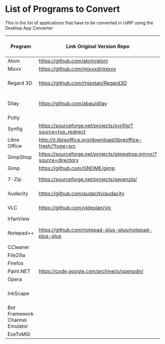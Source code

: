 # List of Programs to Convert
This is the list of applications that have to be converted in UWP using the Desktop App Converter

| Program | Link Original Version Repo | Link UWP Version Repo | License |Dial Support | Live Tiles Support | Notifications Support | Cortana Support | Management  |
|----------|-------------|------|--------|------|--------|--------|----|---|
| Atom | https://github.com/atom/atom | | MIT  | | | |||
| Mixxx | https://github.com/mixxxdj/mixxx |  | | | | |||
| Regard 3D | https://github.com/rhiestan/Regard3D | https://github.com/UWP-Open-Source-Community/REGARD3D | | | | |||
| Dilay| https://github.com/abau/dilay | https://github.com/UWP-Open-Source-Community/Dilay | GPL-3.0 | | | |||
| Putty |  |  |  | | | |||
| Synfig| https://sourceforge.net/projects/synfig/?source=typ_redirect |  |  | | | |||
| Libre Office | http://it.libreoffice.org/download/libreoffice-fresh/?type=src| |MPLv2 | | | | |||
| GimpShop |https://sourceforge.net/projects/gimpshop.mirror/?source=directory |  |  | | | |||
| Gimp|https://github.com/GNOME/gimp | | | | | | |||
| 7-Zip| https://sourceforge.net/projects/sevenzip/ | |GPL-2.0 | | | | |||
| Audacity|https://github.com/audacity/audacity | |GPL-2.0 | | | | |||
| VLC | https://github.com/videolan/vlc |  | GPL-2.0 | | | | ||
| IrfanView |  |  |  | | | | ||
| Notepad++ |  https://github.com/notepad-plus-plus/notepad-plus-plus | https://github.com/UWP-Open-Source-Community/NotepadPlusPlus | GPL-2.0 | | | | ||
| CCleaner |  |  |  | | | | ||
| FileZilla |  |  |  | | | | ||
| Firefox |  |  |  | | | | ||
| Paint.NET |https://code.google.com/archive/p/openpdn/  |  |  | | | | ||
| Opera |  |  |  | | | | ||
| InkScape |  | https://github.com/UWP-Open-Source-Community/InkscapeUWP |  | | | | ||
| Bot Framework Channel Emulator |  |  |  | | | | ||
| ExeToMSI|||||||||



